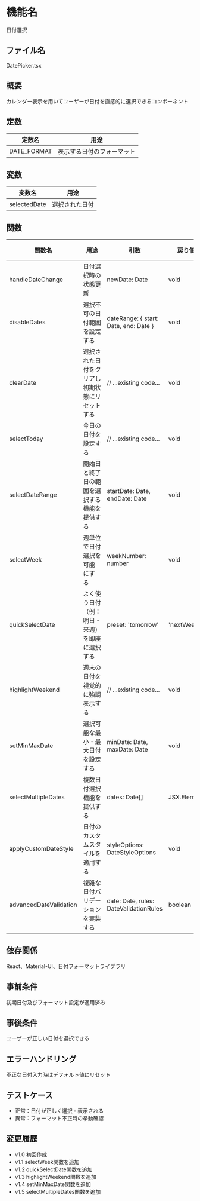 # 機能名
日付選択

## ファイル名
DatePicker.tsx

## 概要
カレンダー表示を用いてユーザーが日付を直感的に選択できるコンポーネント

## 定数
| 定数名          | 用途                           |
| --------------- | ------------------------------ |
| DATE_FORMAT     | 表示する日付のフォーマット           |

## 変数
| 変数名         | 用途                           |
| -------------- | ------------------------------ |
| selectedDate   | 選択された日付                     |

## 関数
| 関数名                | 用途                                            | 引数                                                        | 戻り値     | 使用定数/変数  |
| --------------------- | ------------------------------------------------ | ----------------------------------------------------------- | ---------- | -------------  |
| handleDateChange      | 日付選択時の状態更新                             | newDate: Date                                               | void       | selectedDate   |
| disableDates          | 選択不可の日付範囲を設定する                      | dateRange: { start: Date, end: Date }                         | void       | selectedDate   |
| clearDate             | 選択された日付をクリアし初期状態にリセットする       | // ...existing code...                                       | void       | selectedDate   |
| selectToday           | 今日の日付を設定する                             | // ...existing code...                                       | void       | selectedDate   |
| selectDateRange       | 開始日と終了日の範囲を選択する機能を提供する          | startDate: Date, endDate: Date                                | void       | selectedDate   |
| selectWeek            | 週単位で日付選択を可能にする                       | weekNumber: number                                            | void       | selectedDate   |
| quickSelectDate       | よく使う日付（例：明日・来週）を即座に選択する       | preset: 'tomorrow' | 'nextWeek'                                 | void       | selectedDate   |
| highlightWeekend      | 週末の日付を視覚的に強調表示する                  | // ...existing code...                                       | void       | selectedDate   |
| setMinMaxDate         | 選択可能な最小・最大日付を設定する                 | minDate: Date, maxDate: Date                                  | void       | selectedDate   |
| selectMultipleDates   | 複数日付選択機能を提供する                        | dates: Date[]                                               | JSX.Element| selectedDate   |
| applyCustomDateStyle  | 日付のカスタムスタイルを適用する                  | styleOptions: DateStyleOptions                                | void       | selectedDate   |
| advancedDateValidation| 複雑な日付バリデーションを実装する                | date: Date, rules: DateValidationRules                        | boolean    | selectedDate   |

## 依存関係
React、Material-UI、日付フォーマットライブラリ

## 事前条件
初期日付及びフォーマット設定が適用済み

## 事後条件
ユーザーが正しい日付を選択できる

## エラーハンドリング
不正な日付入力時はデフォルト値にリセット

## テストケース
- 正常：日付が正しく選択・表示される
- 異常：フォーマット不正時の挙動確認

## 変更履歴
- v1.0 初回作成  
- v1.1 selectWeek関数を追加  
- v1.2 quickSelectDate関数を追加  
- v1.3 highlightWeekend関数を追加  
- v1.4 setMinMaxDate関数を追加  
- v1.5 selectMultipleDates関数を追加
